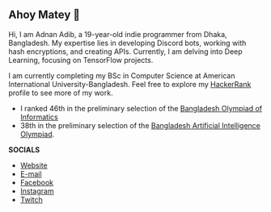 ## Ahoy Matey 🗿

Hi, I am Adnan Adib, a 19-year-old indie programmer from Dhaka, Bangladesh. My expertise lies in developing Discord bots, working with hash encryptions, and creating APIs. Currently, I am delving into Deep Learning, focusing on TensorFlow projects.

I am currently completing my BSc in Computer Science at American International University-Bangladesh. Feel free to explore my [HackerRank](https://www.hackerrank.com/profile/erroradib) profile to see more of my work.

- I ranked 46th in the preliminary selection of the [Bangladesh Olympiad of Informatics](https://olympiad.org.bd)
- 38th in the preliminary selection of the [Bangladesh Artificial Intelligence Olympiad](https://toph.co/c/bd-artificial-intelligence-olympiad-preliminary/standings).

**SOCIALS**
- [Website](https://erroradib.xyz/)
- [E-mail](mailto:adnanadib001@gmail.com)
- [Facebook](https://facebook.com/erroradib)
- [Instagram](https://facebook.com/error_adib)
- [Twitch](https://www.twitch.tv/errorsensei)


